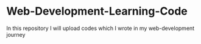 # Web-Development-Learning-Code
In this repository I will upload codes which I wrote in my web-development journey
